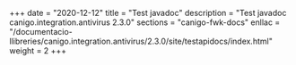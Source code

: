 +++
date        = "2020-12-12"
title       = "Test javadoc"
description = "Test javadoc canigo.integration.antivirus 2.3.0"
sections    = "canigo-fwk-docs"
enllac		= "/documentacio-llibreries/canigo.integration.antivirus/2.3.0/site/testapidocs/index.html"
weight		= 2
+++
